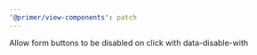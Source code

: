 ```yaml
---
'@primer/view-components': patch
---
```


Allow form buttons to be disabled on click with data-disable-with

<!-- Changed components: Primer::Alpha::FormButton -->
